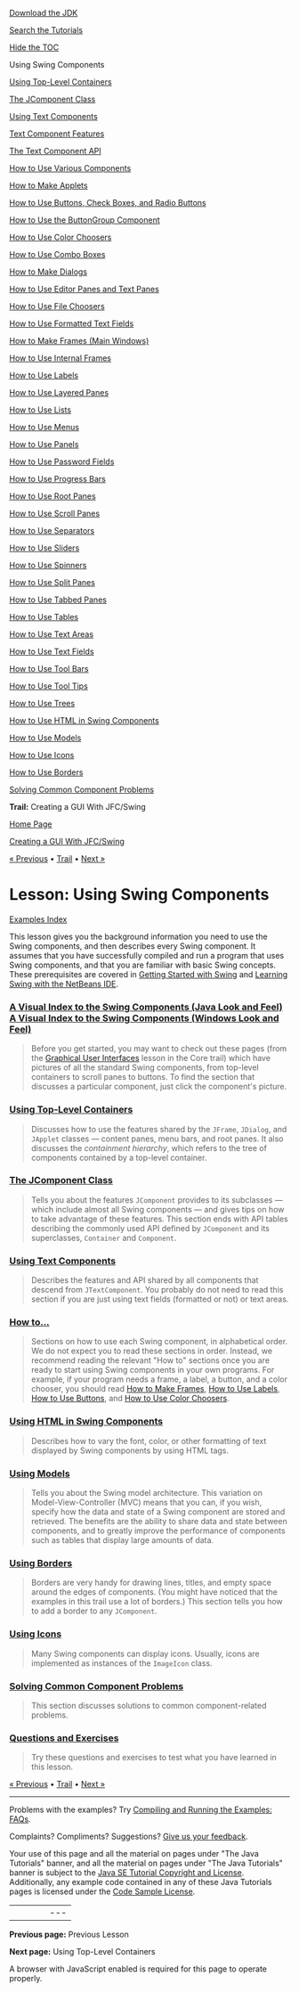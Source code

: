 [Download
the JDK](http://java.sun.com/javase/6/download.jsp)
  
[Search the
Tutorials](../../search.html)
  
[Hide the TOC](javascript:toggleLeft())

Using Swing Components

[Using Top-Level Containers](toplevel.html)

[The JComponent Class](jcomponent.html)

[Using Text Components](text.html)

[Text Component Features](generaltext.html)

[The Text Component API](textapi.html)

[How to Use Various Components](componentlist.html)

[How to Make Applets](applet.html)

[How to Use Buttons, Check Boxes, and Radio Buttons](button.html)

[How to Use the ButtonGroup Component](buttongroup.html)

[How to Use Color Choosers](colorchooser.html)

[How to Use Combo Boxes](combobox.html)

[How to Make Dialogs](dialog.html)

[How to Use Editor Panes and Text Panes](editorpane.html)

[How to Use File Choosers](filechooser.html)

[How to Use Formatted Text Fields](formattedtextfield.html)

[How to Make Frames (Main Windows)](frame.html)

[How to Use Internal Frames](internalframe.html)

[How to Use Labels](label.html)

[How to Use Layered Panes](layeredpane.html)

[How to Use Lists](list.html)

[How to Use Menus](menu.html)

[How to Use Panels](panel.html)

[How to Use Password Fields](passwordfield.html)

[How to Use Progress Bars](progress.html)

[How to Use Root Panes](rootpane.html)

[How to Use Scroll Panes](scrollpane.html)

[How to Use Separators](separator.html)

[How to Use Sliders](slider.html)

[How to Use Spinners](spinner.html)

[How to Use Split Panes](splitpane.html)

[How to Use Tabbed Panes](tabbedpane.html)

[How to Use Tables](table.html)

[How to Use Text Areas](textarea.html)

[How to Use Text Fields](textfield.html)

[How to Use Tool Bars](toolbar.html)

[How to Use Tool Tips](tooltip.html)

[How to Use Trees](tree.html)

[How to Use HTML in Swing Components](html.html)

[How to Use Models](model.html)

[How to Use Icons](icon.html)

[How to Use Borders](border.html)

[Solving Common Component Problems](problems.html)

**Trail:** Creating a GUI With JFC/Swing

[Home Page](../../index.html)
>
[Creating a GUI With JFC/Swing](../index.html)

[« Previous](../learn/index.html) • [Trail](../TOC.html) • [Next »](toplevel.html)

# Lesson: Using Swing Components

[Examples Index](../examples/components/index.html)

This lesson gives you the background information
you need to use the Swing components,
and then describes every Swing component.
It assumes that you have successfully
compiled and run a program that uses Swing components,
and that you are familiar with basic Swing concepts.
These prerequisites are covered in
[Getting Started with Swing](../start/index.html) and
[Learning Swing with the NetBeans IDE](../learn/index.html).

### [A Visual Index to the Swing Components (Java Look and Feel)](../../ui/features/components.html) [A Visual Index to the Swing Components (Windows Look and Feel)](../../ui/features/compWin.html)

> Before you get started, you may want to check out these pages
> (from the
> [Graphical User Interfaces](../../ui/index.html) lesson in the Core trail)
> which have pictures of all the standard Swing components, from
> top-level containers to scroll panes to buttons. To find the section
> that discusses a particular component, just click the component's picture.

### [Using Top-Level Containers](toplevel.html)

> Discusses how to use the features shared by the
> `JFrame`,
> `JDialog`, and
> `JApplet` classes —
> content panes, menu bars, and root panes.
> It also discusses the
> *containment hierarchy*,
> which refers to the tree of components
> contained by a top-level container.

### [The JComponent Class](jcomponent.html)

> Tells you about the features `JComponent`
> provides to its subclasses —
> which include almost all Swing components —
> and gives tips on how to take advantage of these features.
> This section ends with API tables
> describing the commonly used API
> defined by
> `JComponent` and its superclasses,
> `Container` and
> `Component`.

### [Using Text Components](text.html)

> Describes the features and API shared by
> all components that descend from
> `JTextComponent`.
> You probably do not need to read this section
> if you are just using text fields (formatted or not)
> or text areas.

### [How to...](componentlist.html)

> Sections on how to use each Swing component,
> in alphabetical order.
> We do not expect you to read these sections in order.
> Instead,
> we recommend reading the relevant "How to" sections
> once you are ready to start using Swing components
> in your own programs.
> For example,
> if your program needs a frame, a label, a button, and a color chooser,
> you should read
> [How to Make Frames](frame.html),
> [How to Use Labels](label.html),
> [How to Use Buttons](button.html), and
> [How to Use Color Choosers](colorchooser.html).

### [Using HTML in Swing Components](html.html)

> Describes how to vary the font, color, or other formatting of text
> displayed by Swing components
> by using HTML tags.

### [Using Models](model.html)

> Tells you about the Swing model architecture.
> This variation on Model-View-Controller (MVC)
> means that you can, if you wish,
> specify how the data and state of a Swing component
> are stored and retrieved.
> The benefits are the ability to share data and state between components,
> and to greatly improve the performance of components
> such as tables
> that display large amounts of data.

### [Using Borders](border.html)

> Borders are very handy for drawing lines, titles, and empty space
> around the edges of components. (You might have noticed that the
> examples in this trail use a lot of borders.) This section tells you
> how to add a border to any `JComponent`.

### [Using Icons](icon.html)

> Many Swing components can display icons. Usually, icons are
> implemented as instances of the `ImageIcon` class.

### [Solving Common Component Problems](problems.html)

> This section discusses solutions to common component-related problems.

### [Questions and Exercises](../QandE/questions-ch3.html)

> Try these questions and exercises to test what you have learned in
> this lesson.

[« Previous](../learn/index.html)
•
[Trail](../TOC.html)
•
[Next »](toplevel.html)

---

Problems with the examples? Try [Compiling and Running
the Examples: FAQs](../../information/run-examples.html).
  
Complaints? Compliments? Suggestions? [Give
us your feedback](http://download.oracle.com/javase/feedback.html).

Your use of this page and all the material on pages under "The Java Tutorials" banner,
and all the material on pages under "The Java Tutorials" banner is subject to the [Java SE Tutorial Copyright
and License](../../information/license.html).
Additionally, any example code contained in any of these Java
Tutorials pages is licensed under the
[Code
Sample License](http://developers.sun.com/license/berkeley_license.html).

|  |  |  |  |  |
| --- | --- | --- | --- | --- |
| |  |  | | --- | --- | | duke image | Oracle logo | | [About Oracle](http://www.oracle.com/us/corporate/index.html) | [Oracle Technology Network](http://www.oracle.com/technology/index.html) | [Terms of Service](https://www.samplecode.oracle.com/servlets/CompulsoryClickThrough?type=TermsOfService) | Copyright © 1995, 2011 Oracle and/or its affiliates. All rights reserved. |

**Previous page:** Previous Lesson
  
**Next page:** Using Top-Level Containers




A browser with JavaScript enabled is required for this page to operate properly.